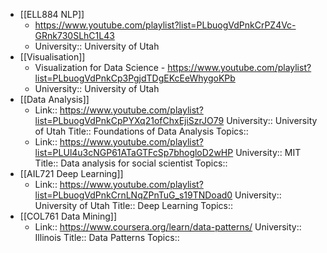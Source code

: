 - [[ELL884 NLP]]
	- https://www.youtube.com/playlist?list=PLbuogVdPnkCrPZ4Vc-GRnk730SLhC1L43
	- University:: University of Utah
- [[Visualisation]]
	- Visualization for Data Science - https://www.youtube.com/playlist?list=PLbuogVdPnkCp3PgjdTDgEKcEeWhygoKPb
	- University:: University of Utah
- [[Data Analysis]]
	- Link:: https://www.youtube.com/playlist?list=PLbuogVdPnkCpPYXq21ofChxEjiSzrJO79
	  University:: University of Utah
	  Title:: Foundations of Data Analysis
	  Topics::
	- Link:: https://www.youtube.com/playlist?list=PLUl4u3cNGP61ATaGTFcSp7bhogloD2wHP
	  University:: MIT
	  Title:: Data analysis for social scientist
	  Topics::
- [[AIL721 Deep Learning]]
	- Link:: https://www.youtube.com/playlist?list=PLbuogVdPnkCrnLNqZPnTuG_s19TNDoad0
	  University:: University of Utah
	  Title:: Deep Learning
	  Topics::
- [[COL761 Data Mining]]
	- Link:: https://www.coursera.org/learn/data-patterns/
	  University:: Illinois
	  Title:: Data Patterns
	  Topics::